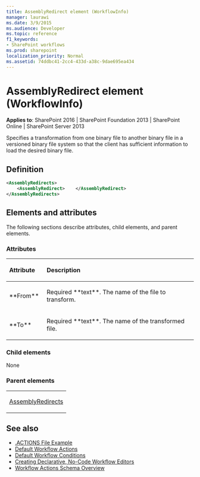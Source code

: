 ```yaml
---
title: AssemblyRedirect element (WorkflowInfo)
manager: laurawi
ms.date: 3/9/2015
ms.audience: Developer
ms.topic: reference
f1_keywords:
- SharePoint workflows
ms.prod: sharepoint
localization_priority: Normal
ms.assetid: 74ddbc41-2cc4-433d-a38c-9dae695ea434
---
```


# AssemblyRedirect element (WorkflowInfo)

**Applies to**: SharePoint 2016 | SharePoint Foundation 2013 | SharePoint Online | SharePoint Server 2013

Specifies a transformation from one binary file to another binary file in a versioned binary file system so that the client has sufficient information to load the desired binary file.

## Definition

```XML
<AssemblyRedirects>
    <AssemblyRedirect>    </AssemblyRedirect>
</AssemblyRedirects>
```

## Elements and attributes

The following sections describe attributes, child elements, and parent elements.

### Attributes

<table>
<colgroup>
<col width="20%" />
<col width="80%" />
</colgroup>
<thead>
<tr class="header">
<th align="left"><p>Attribute</p></th>
<th align="left"><p>Description</p></th>
</tr>
</thead>
<tbody>
<tr class="odd">
<td align="left"><p>**From**</p></td>
<td align="left"><p>Required **text**. The name of the file to transform.</p></td>
</tr>
<tr class="even">
<td align="left"><p>**To**</p></td>
<td align="left"><p>Required **text**. The name of the transformed file.</p></td>
</tr>
</tbody>
</table>

### Child elements

None

### Parent elements

<table>
<colgroup>
<col width="100%" />
</colgroup>
<tbody>
<tr class="odd">
<td align="left"><p><a href="assemblyredirects-element-workflowinfo.md">AssemblyRedirects</a></p></td>
</tr>
</tbody>
</table>

## See also

- [.ACTIONS File Example](actions-file-example-workflowinfo.md)
- [Default Workflow Actions](default-workflow-actions-workflowinfo.md)
- [Default Workflow Conditions](default-workflow-conditions-workflowinfo.md)
- [Creating Declarative, No-Code Workflow Editors](https://msdn.microsoft.com/library/60dfda8d-e724-4d7d-9578-aa239c362dcf(Office.15).aspx)
- [Workflow Actions Schema Overview](https://msdn.microsoft.com/library/25da07cb-b228-43f2-9cdf-c8c71c3eabbb(Office.15).aspx)








